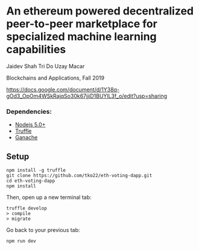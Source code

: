 # An ethereum powered decentralized peer-to-peer marketplace for specialized machine learning capabilities
Jaidev Shah
Tri Do
Uzay Macar

Blockchains and Applications, Fall 2019

https://docs.google.com/document/d/1Y38q-gOd3_OpOm4WSkRajqSo30k67jjiD1BUYlL3f_o/edit?usp=sharing


### Dependencies:
- [Nodejs 5.0+](https://nodejs.org/en/)
- [Truffle](https://github.com/trufflesuite/truffle)
- [Ganache](http://truffleframework.com/ganache/)

## Setup
```
npm install -g truffle
git clone https://github.com/tko22/eth-voting-dapp.git
cd eth-voting-dapp
npm install
```
Then, open up a new terminal tab:
```
truffle develop
> compile
> migrate
```
Go back to your previous tab:
```
npm run dev
```


